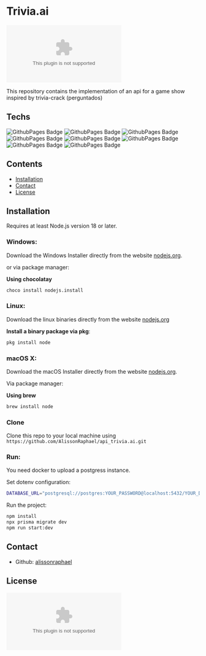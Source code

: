 # Trivia.ai
[![GitHub](https://img.shields.io/github/license/AlissonRaphael/api_trivia.ai)](https://github.com/AlissonRaphael/api_trivia.ai/blob/main/LICENSE)

This repository contains the implementation of an api for a game show inspired by trivia-crack (perguntados)

## Techs
![GithubPages Badge](https://img.shields.io/badge/-TypeScript-000?style=flat-square&logo=typescript&logoColor=white&color=3178C6)
![GithubPages Badge](https://img.shields.io/badge/-Node.js-000?style=flat-square&logo=nodedotjs&logoColor=white&color=339933)
![GithubPages Badge](https://img.shields.io/badge/-NestJS-000?style=flat-square&logo=nestjs&logoColor=white&color=E0234E)
![GithubPages Badge](https://img.shields.io/badge/-Prisma-000?style=flat-square&logo=prisma&logoColor=white&color=2D3748)
![GithubPages Badge](https://img.shields.io/badge/-PostgresSQL-000?style=flat-square&logo=postgresql&logoColor=white&color=4169E1)
![GithubPages Badge](https://img.shields.io/badge/-ESLint-000?style=flat-square&logo=eslint&logoColor=white&color=4B32C3)
![GithubPages Badge](https://img.shields.io/badge/-Prettier-000?style=flat-square&logo=prettier&logoColor=black&color=F7B93E)
![GithubPages Badge](https://img.shields.io/badge/-Docker-000?style=flat-square&logo=docker&logoColor=white&color=2496ED)

## Contents
- [Installation](#installation)
- [Contact](#contact)
- [License](#license)

## Installation
Requires at least Node.js version 18 or later.

### Windows:

Download the Windows Installer directly from the website [nodejs.org](https://nodejs.org/en/download/).

or via package manager:

__Using chocolatay__
```sh
choco install nodejs.install
```

### Linux:

Download the linux binaries directly from the website [nodejs.org](https://nodejs.org/en/download/)

__Install a binary package via pkg__:
```sh
pkg install node
```

### macOS X:

Download the macOS Installer directly from the website [nodejs.org](https://nodejs.org/en/download/).

Via package manager:

__Using brew__
```sh
brew install node
```


### Clone

Clone this repo to your local machine using `https://github.com/AlissonRaphael/api_trivia.ai.git`

### Run:
You need docker to upload a postgress instance.

Set dotenv configuration:
```sh
DATABASE_URL="postgresql://postgres:YOUR_PASSWORD@localhost:5432/YOUR_DATABASE?schema=public"
```

Run the project:
```sh
npm install
npx prisma migrate dev
npm run start:dev
```

## Contact
- Github: [alissonraphael](https://gist.github.com/AlissonRaphael)

## License

[![GitHub](https://img.shields.io/github/license/AlissonRaphael/api_trivia.ai)](https://github.com/AlissonRaphael/api_trivia.ai/blob/main/LICENSE)
